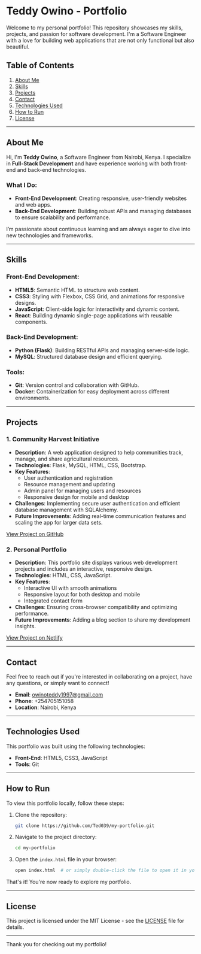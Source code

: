 # Teddy Owino - Portfolio

Welcome to my personal portfolio! This repository showcases my skills, projects, and passion for software development. I'm a Software Engineer with a love for building web applications that are not only functional but also beautiful.

## Table of Contents

1. [About Me](#about-me)
2. [Skills](#skills)
3. [Projects](#projects)
4. [Contact](#contact)
5. [Technologies Used](#technologies-used)
6. [How to Run](#how-to-run)
7. [License](#license)

---

## About Me

Hi, I'm **Teddy Owino**, a Software Engineer from Nairobi, Kenya. I specialize in **Full-Stack Development** and have experience working with both front-end and back-end technologies.

### What I Do:
- **Front-End Development**: Creating responsive, user-friendly websites and web apps.
- **Back-End Development**: Building robust APIs and managing databases to ensure scalability and performance.

I’m passionate about continuous learning and am always eager to dive into new technologies and frameworks.

---

## Skills

### Front-End Development:
- **HTML5**: Semantic HTML to structure web content.
- **CSS3**: Styling with Flexbox, CSS Grid, and animations for responsive designs.
- **JavaScript**: Client-side logic for interactivity and dynamic content.
- **React**: Building dynamic single-page applications with reusable components.

### Back-End Development:
- **Python (Flask)**: Building RESTful APIs and managing server-side logic.
- **MySQL**: Structured database design and efficient querying.

### Tools:
- **Git**: Version control and collaboration with GitHub.
- **Docker**: Containerization for easy deployment across different environments.

---

## Projects

### 1. **Community Harvest Initiative**
- **Description**: A web application designed to help communities track, manage, and share agricultural resources.
- **Technologies**: Flask, MySQL, HTML, CSS, Bootstrap.
- **Key Features**:
  - User authentication and registration
  - Resource management and updating
  - Admin panel for managing users and resources
  - Responsive design for mobile and desktop
- **Challenges**: Implementing secure user authentication and efficient database management with SQLAlchemy.
- **Future Improvements**: Adding real-time communication features and scaling the app for larger data sets.

[View Project on GitHub](https://github.com/Ted039/community-harvest)

### 2. **Personal Portfolio**
- **Description**: This portfolio site displays various web development projects and includes an interactive, responsive design.
- **Technologies**: HTML, CSS, JavaScript.
- **Key Features**:
  - Interactive UI with smooth animations
  - Responsive layout for both desktop and mobile
  - Integrated contact form
- **Challenges**: Ensuring cross-browser compatibility and optimizing performance.
- **Future Improvements**: Adding a blog section to share my development insights.


[View Project on Netlify](https://tubular-beijinho-8b73b0.netlify.app)

---

## Contact

Feel free to reach out if you're interested in collaborating on a project, have any questions, or simply want to connect!

- **Email**: [owinoteddy1997@gmail.com](mailto:owinoteddy1997@gmail.com)
- **Phone**: +254705151058
- **Location**: Nairobi, Kenya

---

## Technologies Used

This portfolio was built using the following technologies:

- **Front-End**: HTML5, CSS3, JavaScript
- **Tools**: Git

---

## How to Run

To view this portfolio locally, follow these steps:

1. Clone the repository:
    ```bash
    git clone https://github.com/Ted039/my-portfolio.git
    ```

2. Navigate to the project directory:
    ```bash
    cd my-portfolio
    ```

3. Open the `index.html` file in your browser:
    ```bash
    open index.html  # or simply double-click the file to open it in your browser
    ```

That's it! You're now ready to explore my portfolio.

---

## License

This project is licensed under the MIT License - see the [LICENSE](LICENSE) file for details.

---

Thank you for checking out my portfolio!
